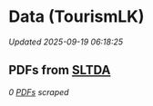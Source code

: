 # Data (TourismLK)
*Updated 2025-09-19 06:18:25*

## PDFs from [SLTDA](https://www.sltda.gov.lk/statistics)
*0 [PDFs](sltda/pdf) scraped*